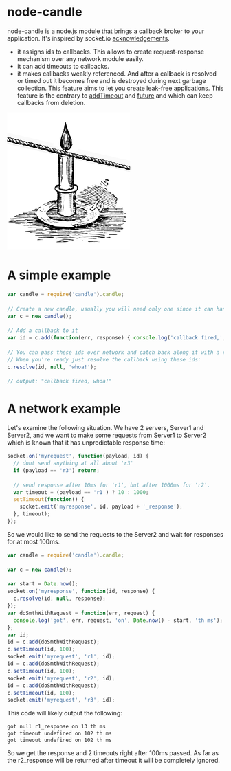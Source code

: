 node-candle
===========

node-candle is a node.js module that brings a callback broker to your application. It's inspired by socket.io <a href="https://github.com/learnboost/socket.io/#getting-acknowledgements">acknowledgements</a>.
 * it assigns ids to callbacks. This allows to create request-response mechanism over any network module easily.
 * it can add timeouts to callbacks.
 * it makes callbacks weakly referenced. And after a callback is resolved or timed out it becomes free and is destroyed during next garbage collection. This feature aims to let you create leak-free applications. This feature is the contrary to <a href="https://github.com/temsa/addTimeout">addTimeout</a> and <a href="https://github.com/coolaj86/futures/tree/v2.0/future">future</a> and which can keep callbacks from deletion.

![](https://github.com/AlexeyKupershtokh/node-candle/raw/master/assets/candle.png)

A simple example
================

```javascript
var candle = require('candle').candle;

// Create a new candle, usually you will need only one since it can handle many callbacks.
var c = new candle();

// Add a callback to it
var id = c.add(function(err, response) { console.log('callback fired,', response); })

// You can pass these ids over network and catch back along it with a response.
// When you're ready just resolve the callback using these ids:
c.resolve(id, null, 'whoa!');

// output: "callback fired, whoa!"
```

A network example
=================

Let's examine the following situation. We have 2 servers, Server1 and Server2, and we want to make some requests from Server1 to Server2 which is known that it has unpredictable response time:
```javascript
socket.on('myrequest', function(payload, id) {
  // dont send anything at all about 'r3'
  if (payload == 'r3') return;

  // send response after 10ms for 'r1', but after 1000ms for 'r2'.
  var timeout = (payload == 'r1') ? 10 : 1000;
  setTimeout(function() {
    socket.emit('myresponse', id, payload + '_response');
  }, timeout);
});
```
So we would like to send the requests to the Server2 and wait for responses for at most 100ms.
```javascript
var candle = require('candle').candle;

var c = new candle();

var start = Date.now();
socket.on('myresponse', function(id, response) {
  c.resolve(id, null, response);
});
var doSmthWithRequest = function(err, request) {
  console.log('got', err, request, 'on', Date.now() - start, 'th ms');
};
var id;
id = c.add(doSmthWithRequest);
c.setTimeout(id, 100);
socket.emit('myrequest', 'r1', id);
id = c.add(doSmthWithRequest);
c.setTimeout(id, 100);
socket.emit('myrequest', 'r2', id);
id = c.add(doSmthWithRequest);
c.setTimeout(id, 100);
socket.emit('myrequest', 'r3', id);
```
This code will likely output the following:
```
got null r1_response on 13 th ms
got timeout undefined on 102 th ms
got timeout undefined on 102 th ms
```
So we get the response and 2 timeouts right after 100ms passed.
As far as the r2_response will be returned after timeout it will be completely ignored.
